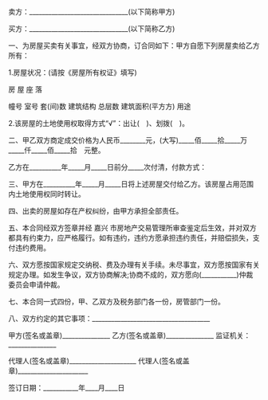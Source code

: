 
 


卖方：_______________________________(以下简称甲方)


买方：_______________________________(以下简称乙方)


一、为房屋买卖有关事宜，经双方协商，订合同如下：甲方自愿下列房屋卖给乙方所有：


1.房屋状况：(请按《房屋所有权证》填写)


房 屋 座 落


幢号 室号 套(间)数 建筑结构 总层数 建筑面积(平方方) 用途


2.该房屋的土地使用权取得方式“√”：出让(　)、划拨(　)。


二、甲乙双方商定成交价格为人民币________元，(大写)_____佰_____拾_____万_____仟_____佰_____拾　元整。


乙方在__________年_____月_____日前分_____次付清，付款方式：


三、甲方在__________年_____月_____日将上述房屋交付给乙方。该房屋占用范围内土地使用权同时转让。


四、出卖的房屋如存在产权纠纷，由甲方承担全部责任。


五、本合同经双方签章并经
嘉兴
市房地产交易管理所审查鉴定后生效，并对双方都具有约束力，应严格履行。如有违约，违约方愿承担违约责任，并赔偿损失，支付违约费用。


六、双方愿按国家规定交纳税、费及办理有关手续。未尽事宜，双方愿按国家有关规定办理。如发生争议，双方协商解决;协商不成的，双方愿向(___________)仲裁委员会申请仲裁。


七、本合同一式四份，甲、乙双方及税务部门各一份，房管部门一份。


八、双方约定的其它事项：_____________________________________


甲方(签名或盖章)_______________ 乙方(签名或盖章)_______________ 监证机关：_______________


代理人(签名或盖章)_____________________ 代理人(签名或盖章)______________________


签订日期：___________年____月____日
 


 

 
 
 
 
 
  


  
 

  


  


  
 
 
 
 

